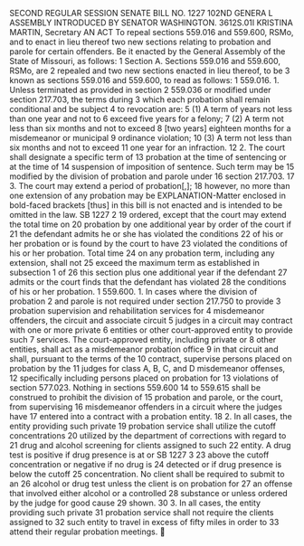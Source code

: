 SECOND REGULAR SESSION
SENATE BILL NO. 1227
102ND GENERA L ASSEMBLY
INTRODUCED BY SENATOR WASHINGTON.
3612S.01I KRISTINA MARTIN, Secretary
AN ACT
To repeal sections 559.016 and 559.600, RSMo, and to enact in lieu thereof two new sections
relating to probation and parole for certain offenders.
Be it enacted by the General Assembly of the State of Missouri, as follows:
1 Section A. Sections 559.016 and 559.600, RSMo, are
2 repealed and two new sections enacted in lieu thereof, to be
3 known as sections 559.016 and 559.600, to read as follows:
1 559.016. 1. Unless terminated as provided in section
2 559.036 or modified under section 217.703, the terms during
3 which each probation shall remain conditional and be subject
4 to revocation are:
5 (1) A term of years not less than one year and not to
6 exceed five years for a felony;
7 (2) A term not less than six months and not to exceed
8 [two years] eighteen months for a misdemeanor or municipal
9 ordinance violation;
10 (3) A term not less than six months and not to exceed
11 one year for an infraction.
12 2. The court shall designate a specific term of
13 probation at the time of sentencing or at the time of
14 suspension of imposition of sentence. Such term may be
15 modified by the division of probation and parole under
16 section 217.703.
17 3. The court may extend a period of probation[,];
18 however, no more than one extension of any probation may be
EXPLANATION-Matter enclosed in bold-faced brackets [thus] in this bill is not enacted
and is intended to be omitted in the law.
SB 1227 2
19 ordered, except that the court may extend the total time on
20 probation by one additional year by order of the court if
21 the defendant admits he or she has violated the conditions
22 of his or her probation or is found by the court to have
23 violated the conditions of his or her probation. Total time
24 on any probation term, including any extension, shall not
25 exceed the maximum term as established in subsection 1 of
26 this section plus one additional year if the defendant
27 admits or the court finds that the defendant has violated
28 the conditions of his or her probation.
1 559.600. 1. In cases where the division of probation
2 and parole is not required under section 217.750 to provide
3 probation supervision and rehabilitation services for
4 misdemeanor offenders, the circuit and associate circuit
5 judges in a circuit may contract with one or more private
6 entities or other court-approved entity to provide such
7 services. The court-approved entity, including private or
8 other entities, shall act as a misdemeanor probation office
9 in that circuit and shall, pursuant to the terms of the
10 contract, supervise persons placed on probation by the
11 judges for class A, B, C, and D misdemeanor offenses,
12 specifically including persons placed on probation for
13 violations of section 577.023. Nothing in sections 559.600
14 to 559.615 shall be construed to prohibit the division of
15 probation and parole, or the court, from supervising
16 misdemeanor offenders in a circuit where the judges have
17 entered into a contract with a probation entity.
18 2. In all cases, the entity providing such private
19 probation service shall utilize the cutoff concentrations
20 utilized by the department of corrections with regard to
21 drug and alcohol screening for clients assigned to such
22 entity. A drug test is positive if drug presence is at or
SB 1227 3
23 above the cutoff concentration or negative if no drug is
24 detected or if drug presence is below the cutoff
25 concentration. No client shall be required to submit to an
26 alcohol or drug test unless the client is on probation for
27 an offense that involved either alcohol or a controlled
28 substance or unless ordered by the judge for good cause
29 shown.
30 3. In all cases, the entity providing such private
31 probation service shall not require the clients assigned to
32 such entity to travel in excess of fifty miles in order to
33 attend their regular probation meetings.

